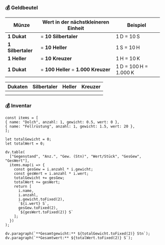 ### 💰 **Geldbeutel**

| Münze             | Wert in der nächstkleineren Einheit  | Beispiel              |
| ----------------- | ------------------------------------ | --------------------- |
| **1 Dukat**       | = **10 Silbertaler**                 | 1 D = 10 S            |
| **1 Silbertaler** | = **10 Heller**                      | 1 S = 10 H            |
| **1 Heller**      | = **10 Kreuzer**                     | 1 H = 10 K            |
| **1 Dukat**       | = **100 Heller** = **1.000 Kreuzer** | 1 D = 100 H = 1.000 K |

| Dukaten | Silbertaler | Heller | Kreuzer |
| ------- | ----------- | ------ | ------- |
|         |             |        |         |
|         |             |        |         |

### 💰 **Inventar**

```dataviewjs
const items = [
{ name: "Dolch", anzahl: 1, gewicht: 0.5, wert: 0 },
{ name: "Fellrüstung", anzahl: 1, gewicht: 1.5, wert: 20 },
];

let totalGewicht = 0;
let totalWert = 0;

dv.table(
  ["Gegenstand", "Anz.", "Gew. (Stn)", "Wert/Stück", "GesGew", "GesWert"],
  items.map(i => {
    const gesGew = i.anzahl * i.gewicht;
    const gesWert = i.anzahl * i.wert;
    totalGewicht += gesGew;
    totalWert += gesWert;
    return [
      i.name,
      i.anzahl,
      i.gewicht.toFixed(2),
      `${i.wert} S`,
      gesGew.toFixed(2),
      `${gesWert.toFixed(2)} S`
    ];
  })
);

dv.paragraph(`**Gesamtgewicht:** ${totalGewicht.toFixed(2)} Stn`);
dv.paragraph(`**Gesamtwert:** ${totalWert.toFixed(2)} S`);

```

